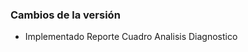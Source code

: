 <h3>Cambios de la versión</h3>

<ul>
    <li>Implementado Reporte Cuadro Analisis Diagnostico</li>
</ul>        